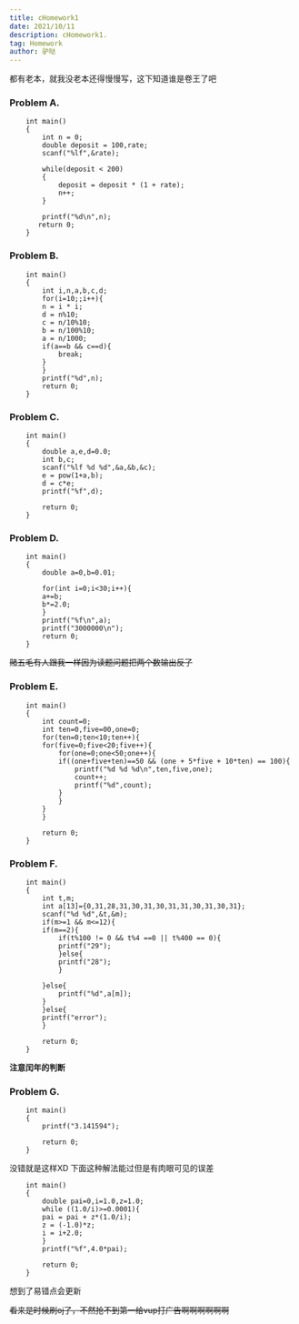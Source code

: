 ```yaml
---
title: cHomework1
date: 2021/10/11
description: cHomework1.
tag: Homework
author: 驴哒
---
```


都有老本，就我没老本还得慢慢写，这下知道谁是卷王了吧

### Problem A.
```
	int main()
	{
		int n = 0;
		double deposit = 100,rate;
		scanf("%lf",&rate);

		while(deposit < 200)
		{
			deposit = deposit * (1 + rate);
			n++;
		}

		printf("%d\n",n);
	   return 0;
	}
```
### Problem B.
```
	int main()
	{
	    int i,n,a,b,c,d;
	    for(i=10;;i++){
		n = i * i;
		d = n%10;
		c = n/10%10;
		b = n/100%10;
		a = n/1000;
		if(a==b && c==d){
		    break;
		}
	    }
	    printf("%d",n);
	    return 0;
	}
```
### Problem C.
```
	int main()
	{
	    double a,e,d=0.0;
	    int b,c;
	    scanf("%lf %d %d",&a,&b,&c);
	    e = pow(1+a,b);
	    d = c*e;
	    printf("%f",d);

	    return 0;
	}
```
### Problem D.
```
	int main()
	{
	    double a=0,b=0.01;

	    for(int i=0;i<30;i++){
		a+=b;
		b*=2.0;
	    }
	    printf("%f\n",a);
	    printf("3000000\n");
	    return 0;
	}
```
~~赌五毛有人跟我一样因为读题问题把两个数输出反了~~

### Problem E.
```
	int main()
	{
	    int count=0;
	    int ten=0,five=00,one=0;
	    for(ten=0;ten<10;ten++){
		for(five=0;five<20;five++){
		    for(one=0;one<50;one++){
			if((one+five+ten)==50 && (one + 5*five + 10*ten) == 100){
			    printf("%d %d %d\n",ten,five,one);
			    count++;
			    printf("%d",count);
			}
		    }
		}
	    }

	    return 0;
	}
```
### Problem F.
```
	int main()
	{
	    int t,m;
	    int a[13]={0,31,28,31,30,31,30,31,31,30,31,30,31};
	    scanf("%d %d",&t,&m);
	    if(m>=1 && m<=12){
		if(m==2){
		    if(t%100 != 0 && t%4 ==0 || t%400 == 0){
			printf("29");
		    }else{
			printf("28");
		    }

		}else{
		    printf("%d",a[m]);
		}
	    }else{
		printf("error");
	    }

	    return 0;
	}
```
**注意闰年的判断**

### Problem G.
```
	int main()
	{
		printf("3.141594");

	    return 0;
	}
```
没错就是这样XD
下面这种解法能过但是有肉眼可见的误差
```
	int main()
	{
	    double pai=0,i=1.0,z=1.0;
	    while ((1.0/i)>=0.0001){
		pai = pai + z*(1.0/i);
		z = (-1.0)*z;
		i = i+2.0;  
	    }
	    printf("%f",4.0*pai);

	    return 0;
	}
```

想到了易错点会更新

~~看来是时候刷oj了，不然抢不到第一给vup打广告啊啊啊啊啊啊~~

